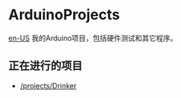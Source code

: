 # ArduinoProjects
[en-US](https://github.com/yangshunhuai/ArduinoProjects/tree/main/README_en.md)
我的Arduino项目，包括硬件测试和其它程序。

## 正在进行的项目
* [/projects/Drinker](https://github.com/yangshunhuai/ArduinoProjects/tree/main/projects/Drinker)
